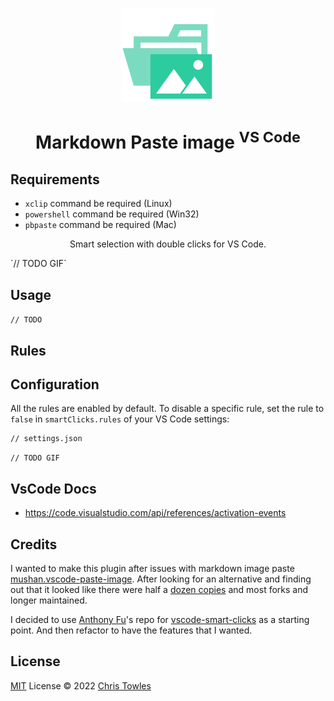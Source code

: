 <p align="center">
<img src="https://raw.githubusercontent.com/ChrisTowles/vscode-markdown-paste-image/main/res/icon.png" height="150">
</p>

<h1 align="center">Markdown Paste image <sup>VS Code</sup></h1>

<p align="center">
<!--
<a href="https://marketplace.visualstudio.com/items?itemName=antfu.smart-clicks" target="__blank"><img src="https://img.shields.io/visual-studio-marketplace/v/antfu.smart-clicks.svg?color=eee&amp;label=VS%20Code%20Marketplace&logo=visual-studio-code" alt="Visual Studio Marketplace Version" /></a>
-->
</p>

## Requirements

- `xclip` command be required (Linux)
- `powershell` command be required (Win32)
- `pbpaste` command be required (Mac)

<p align="center">
Smart selection with double clicks for VS Code.<br>

</p>
`// TODO GIF`

## Usage

`// TODO`

## Rules

<!-- Generated from JSDocs, do not modify it directly -->
<!--rules-->
<!--rules-->

## Configuration

All the rules are enabled by default. To disable a specific rule, set the rule to `false` in `smartClicks.rules` of your VS Code settings:

```jsonc
// settings.json

```

`// TODO GIF`

## VsCode Docs

- <https://code.visualstudio.com/api/references/activation-events>

## Credits

I wanted to make this plugin after issues with markdown image paste [mushan.vscode-paste-image](https://marketplace.visualstudio.com/items?itemName=mushan.vscode-paste-image). After looking for an alternative and finding out that it looked like there were half a [dozen copies](https://marketplace.visualstudio.com/search?term=image%20paste%20markdown&target=VSCode&category=Other&sortBy=Relevance) and most forks and longer maintained.

I decided to use [Anthony Fu](https://github.com/antfu)'s repo for [vscode-smart-clicks](https://github.com/antfu/vscode-smart-clicks) as a starting point. And then refactor to have the features that I wanted.

## License

[MIT](./LICENSE) License © 2022 [Chris Towles](https://github.com/ChrisTowles)
